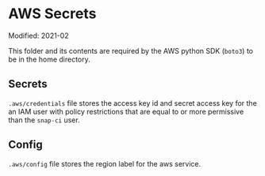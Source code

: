 # AWS Secrets

Modified: 2021-02

This folder and its contents are required by the AWS python SDK (`boto3`) to be in the home directory.

## Secrets
`.aws/credentials` file stores the access key id and secret access key for the an IAM user with policy restrictions that are equal to or more permissive than the `snap-ci` user.

## Config
`.aws/config` file stores the region label for the aws service.